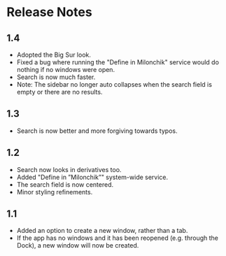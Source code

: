 #  Release Notes

## 1.4

- Adopted the Big Sur look.
- Fixed a bug where running the "Define in Milonchik" service would do nothing if no windows were open.
- Search is now much faster.
- Note: The sidebar no longer auto collapses when the search field is empty or there are no results.

## 1.3

- Search is now better and more forgiving towards typos.

## 1.2

- Search now looks in derivatives too.
- Added "Define in ”Milonchik”" system-wide service.
- The search field is now centered.
- Minor styling refinements.

## 1.1

- Added an option to create a new window, rather than a tab.
- If the app has no windows and it has been reopened (e.g. through the Dock), a new window will now be created.
